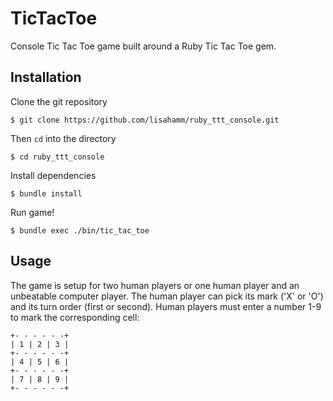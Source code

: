 # TicTacToe

Console Tic Tac Toe game built around a Ruby Tic Tac Toe gem.

## Installation

Clone the git repository

    $ git clone https://github.com/lisahamm/ruby_ttt_console.git

Then `cd` into the directory

    $ cd ruby_ttt_console

Install dependencies

    $ bundle install

Run game!

    $ bundle exec ./bin/tic_tac_toe


## Usage

The game is setup for two human players or one human player and an unbeatable computer player.
The human player can pick its mark ('X' or 'O') and its turn order (first or second).
Human players must enter a number 1-9 to mark the corresponding cell:

````
+- - - - - -+
| 1 | 2 | 3 |
+- - - - - -+
| 4 | 5 | 6 |
+- - - - - -+
| 7 | 8 | 9 |
+- - - - - -+
````

